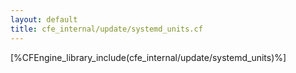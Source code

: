 ```yaml
---
layout: default
title: cfe_internal/update/systemd_units.cf
---
```


[%CFEngine_library_include(cfe_internal/update/systemd_units)%]
